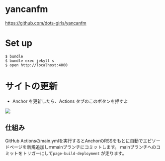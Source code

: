 # yancanfm

https://github.com/dots-girls/yancanfm

# Set up

```
$ bundle
$ bundle exec jekyll s
$ open http://localhost:4000
```

# サイトの更新

* Anchor を更新したら、Actions タブのこのボタンを押すよ

![](./docs/readme.png)

## 仕組み

GitHub Actionsのmain.ymlを実行するとAnchorのRSSをもとに自動でエピソードページを新規追加しｍmainブランチにコミットします。
mainブランチへのコミットをトリガーにして`page-build-deployment` が走ります。
